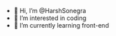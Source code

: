 - 👋 Hi, I’m @HarshSonegra
- 👀 I’m interested in coding
- 🌱 I’m currently learning front-end

<!---
HarshSonegra/HarshSonegra is a ✨ special ✨ repository because its `README.md` (this file) appears on your GitHub profile.
You can click the Preview link to take a look at your changes.
--->
